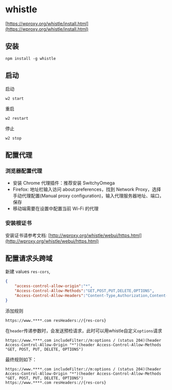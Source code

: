 # whistle

[https://wproxy.org/whistle/install.html](https://wproxy.org/whistle/install.html)

## 安装

```shell
npm install -g whistle
```

## 启动

启动

```shell
w2 start
```

重启

```shell
w2 restart
```

停止

```shell
w2 stop
```

## 配置代理

### 浏览器配置代理

- 安装 Chrome 代理插件：推荐安装 SwitchyOmega
- Firefox: 地址栏输入访问 about:preferences，找到 Network Proxy，选择 手动代理配置(Manual proxy configuration)，输入代理服务器地址、端口，保存
- 移动端需要在设置中配置当前 Wi-Fi 的代理

### 安装根证书

安装证书请参考文档: [http://wproxy.org/whistle/webui/https.html](http://wproxy.org/whistle/webui/https.html)

## 配置请求头跨域
新建 values `res-cors`,

```json
{
    "access-control-allow-origin":"*",
    "Access-Control-Allow-Methods":"GET,POST,PUT,DELETE,OPTIONS",
    "Access-Control-Allow-Headers":"Content-Type,Authorization,Content-Length,X-Requested-With",
}
```
添加规则
```
https://www.****.com resHeaders://{res-cors}
```
在`header`传递参数时，会发送预检请求，此时可以用whistle自定义`options`请求
```
https://www.****.com includeFilter://m:options / (status 204)(header Access-Control-Allow-Origin "*")(header Access-Control-Allow-Methods "GET, POST, PUT, DELETE, OPTIONS")
```
最终规则如下：
```
https://www.****.com includeFilter://m:options / (status 204)(header Access-Control-Allow-Origin "*")(header Access-Control-Allow-Methods "GET, POST, PUT, DELETE, OPTIONS")
https://www.****.com resHeaders://{res-cors}
```

